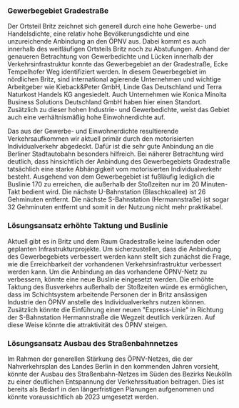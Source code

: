 ### Gewerbegebiet Gradestraße
Der Ortsteil Britz zeichnet sich generell durch eine hohe Gewerbe- und Handelsdichte, eine relativ hohe 
Bevölkerungsdichte und eine unzureichende Anbindung an den ÖPNV aus. Dabei kommt es auch innerhalb des weitläufigen 
Ortsteils Britz noch zu Abstufungen. Anhand der genaueren Betrachtung von Gewerbedichte und Lücken innerhalb der 
Verkehrsinfrastruktur konnte das Gewerbegebiet an der Gradestraße, Ecke Tempelhofer Weg identifiziert werden. 
In diesem Gewerbegebiet im nördlichen Britz, sind international agierende Unternehmen und wichtige Arbeitgeber wie
Kieback&Peter GmbH, Linde Gas Deutschland und Terra Naturkost Handels KG angesiedelt. Auch Unternehmen wie 
Konica Minolta Business Solutions Deutschland GmbH haben hier einen Standort. Zusätzlich zu dieser hohen Industrie- und 
Gewerbedichte, weist das Gebiet auch eine verhältnismäßig hohe Einwohnerdichte auf. 

Das aus der Gewerbe- und Einwohnerdichte resultierende Verkehrsaufkommen wir aktuell primär durch den motorisierten 
Individualverkehr abgedeckt. Dafür ist die sehr gute Anbindung an die Berliner Stadtautobahn besonders hilfreich. 
Bei näherer Betrachtung wird deutlich, dass hinsichtlich der Anbindung des Gewerbegebiets Gradestraße tatsächlich eine 
starke Abhängigkeit vom motorisierten Individualverkehr besteht. Ausgehend von dem Gewerbegebiet ist fußläufig lediglich 
die Buslinie 170 zu erreichen, die außerhalb der Stoßzeiten nur im 20 Minuten-Takt bedient wird. Die nächste 
U-Bahnstation (Blaschkoallee) ist 26 Gehminuten entfernt. Die nächste S-Bahnstation (Hermannstraße) ist sogar 32 
Gehminuten entfernt und somit in der Nutzung nicht mehr praktikabel.

### Lösungsansatz erhöhte Taktung und Buslinie
Aktuell gibt es in Britz und dem Raum Gradestraße keine laufenden oder geplanten Infrastrukturprojekte. Um 
sicherzustellen, dass die Anbindung des Gewerbegebiets verbessert werden kann stellt sich zunächst die Frage, wie
die Erreichbarkeit der vorhandenen Verkehrsinfrastruktur verbessert werden kann. Um die Anbindung an das vorhandene 
ÖPNV-Netz zu verbessern, könnte eine neue Buslinie eingesetzt werden. Die erhöhte Taktung des Busverkehrs außerhalb der 
Stoßzeiten würde es ermöglichen, dass im Schichtsystem arbeitende Personen der in Britz ansässigen Industrie den ÖPNV 
anstelle des Individualverkehrs nutzen können. Zusätzlich könnte die Einführung einer neuen "Express-Linie" in Richtung 
der S-Bahnstation Hermannstraße die Wegzeit deutlich verkürzen. Auf diese Weise könnte die attraktivität des ÖPNV 
steigen.

### Lösungsansatz Ausbau des Straßenbahnnetzes
Im Rahmen der generellen Stärkung des ÖPNV-Netzes, die der Nahverkehrsplan des Landes Berlin in den kommenden Jahren 
vorsieht, könnte der Ausbau des Straßenbahn-Netzes im Süden des Bezirks Neukölln zu einer deutlichen Entspannung 
der Verkehrssituation beitragen. Dies ist bereits als Bedarf in den längerfristigen Planungen aufgenommen und könnte 
voraussichtlich ab 2023 umgesetzt werden.
